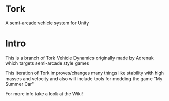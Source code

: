 # Tork
A semi-arcade vehicle system for Unity

# Intro
This is a branch of Tork Vehicle Dynamics originally made by Adrenak which targets semi-arcade style games

This Iteration of Tork improves/changes many things like stability with high masses and velocity and also will include tools for modding the game "My Summer Car"

For more info take a look at the Wiki!
